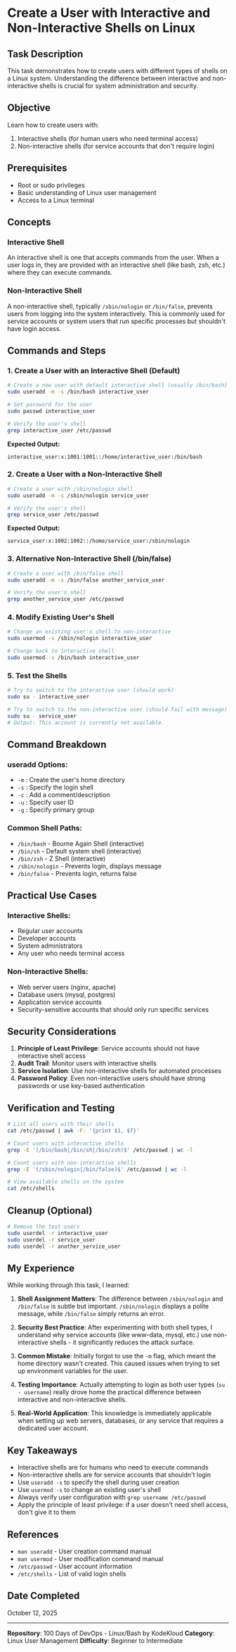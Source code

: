 # Create a User with Interactive and Non-Interactive Shells on Linux

## Task Description
This task demonstrates how to create users with different types of shells on a Linux system. Understanding the difference between interactive and non-interactive shells is crucial for system administration and security.

## Objective
Learn how to create users with:
1. Interactive shells (for human users who need terminal access)
2. Non-interactive shells (for service accounts that don't require login)

## Prerequisites
- Root or sudo privileges
- Basic understanding of Linux user management
- Access to a Linux terminal

## Concepts

### Interactive Shell
An interactive shell is one that accepts commands from the user. When a user logs in, they are provided with an interactive shell (like bash, zsh, etc.) where they can execute commands.

### Non-Interactive Shell
A non-interactive shell, typically `/sbin/nologin` or `/bin/false`, prevents users from logging into the system interactively. This is commonly used for service accounts or system users that run specific processes but shouldn't have login access.

## Commands and Steps

### 1. Create a User with an Interactive Shell (Default)

```bash
# Create a new user with default interactive shell (usually /bin/bash)
sudo useradd -m -s /bin/bash interactive_user

# Set password for the user
sudo passwd interactive_user

# Verify the user's shell
grep interactive_user /etc/passwd
```

**Expected Output:**
```
interactive_user:x:1001:1001::/home/interactive_user:/bin/bash
```

### 2. Create a User with a Non-Interactive Shell

```bash
# Create a user with /sbin/nologin shell
sudo useradd -m -s /sbin/nologin service_user

# Verify the user's shell
grep service_user /etc/passwd
```

**Expected Output:**
```
service_user:x:1002:1002::/home/service_user:/sbin/nologin
```

### 3. Alternative Non-Interactive Shell (/bin/false)

```bash
# Create a user with /bin/false shell
sudo useradd -m -s /bin/false another_service_user

# Verify the user's shell
grep another_service_user /etc/passwd
```

### 4. Modify Existing User's Shell

```bash
# Change an existing user's shell to non-interactive
sudo usermod -s /sbin/nologin interactive_user

# Change back to interactive shell
sudo usermod -s /bin/bash interactive_user
```

### 5. Test the Shells

```bash
# Try to switch to the interactive user (should work)
sudo su - interactive_user

# Try to switch to the non-interactive user (should fail with message)
sudo su - service_user
# Output: This account is currently not available.
```

## Command Breakdown

### useradd Options:
- `-m` : Create the user's home directory
- `-s` : Specify the login shell
- `-c` : Add a comment/description
- `-u` : Specify user ID
- `-g` : Specify primary group

### Common Shell Paths:
- `/bin/bash` - Bourne Again Shell (interactive)
- `/bin/sh` - Default system shell (interactive)
- `/bin/zsh` - Z Shell (interactive)
- `/sbin/nologin` - Prevents login, displays message
- `/bin/false` - Prevents login, returns false

## Practical Use Cases

### Interactive Shells:
- Regular user accounts
- Developer accounts
- System administrators
- Any user who needs terminal access

### Non-Interactive Shells:
- Web server users (nginx, apache)
- Database users (mysql, postgres)
- Application service accounts
- Security-sensitive accounts that should only run specific services

## Security Considerations

1. **Principle of Least Privilege**: Service accounts should not have interactive shell access
2. **Audit Trail**: Monitor users with interactive shells
3. **Service Isolation**: Use non-interactive shells for automated processes
4. **Password Policy**: Even non-interactive users should have strong passwords or use key-based authentication

## Verification and Testing

```bash
# List all users with their shells
cat /etc/passwd | awk -F: '{print $1, $7}'

# Count users with interactive shells
grep -E '(/bin/bash|/bin/sh|/bin/zsh)$' /etc/passwd | wc -l

# Count users with non-interactive shells
grep -E '(/sbin/nologin|/bin/false)$' /etc/passwd | wc -l

# View available shells on the system
cat /etc/shells
```

## Cleanup (Optional)

```bash
# Remove the test users
sudo userdel -r interactive_user
sudo userdel -r service_user
sudo userdel -r another_service_user
```

## My Experience

While working through this task, I learned:

1. **Shell Assignment Matters**: The difference between `/sbin/nologin` and `/bin/false` is subtle but important. `/sbin/nologin` displays a polite message, while `/bin/false` simply returns an error.

2. **Security Best Practice**: After experimenting with both shell types, I understand why service accounts (like www-data, mysql, etc.) use non-interactive shells - it significantly reduces the attack surface.

3. **Common Mistake**: Initially forgot to use the `-m` flag, which meant the home directory wasn't created. This caused issues when trying to set up environment variables for the user.

4. **Testing Importance**: Actually attempting to login as both user types (`su - username`) really drove home the practical difference between interactive and non-interactive shells.

5. **Real-World Application**: This knowledge is immediately applicable when setting up web servers, databases, or any service that requires a dedicated user account.

## Key Takeaways

- Interactive shells are for humans who need to execute commands
- Non-interactive shells are for service accounts that shouldn't login
- Use `useradd -s` to specify the shell during user creation
- Use `usermod -s` to change an existing user's shell
- Always verify user configuration with `grep username /etc/passwd`
- Apply the principle of least privilege: if a user doesn't need shell access, don't give it to them

## References

- `man useradd` - User creation command manual
- `man usermod` - User modification command manual
- `/etc/passwd` - User account information
- `/etc/shells` - List of valid login shells

## Date Completed
October 12, 2025

---

**Repository**: 100 Days of DevOps - Linux/Bash by KodeKloud
**Category**: Linux User Management
**Difficulty**: Beginner to Intermediate
